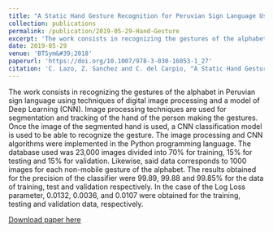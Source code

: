 ```yaml
---
title: "A Static Hand Gesture Recognition for Peruvian Sign Language Using Digital Image Processing and Deep Learning"
collection: publications
permalink: /publication/2019-05-29-Hand-Gesture
excerpt: 'The work consists in recognizing the gestures of the alphabet in Peruvian sign language using techniques of digital image processing and a model of Deep Learning (CNN). Image processing techniques are used for segmentation and tracking of the hand of the person making the gestures. Once the image of the segmented hand is used, a CNN classification model is used to be able to recognize the gesture. The image processing and CNN algorithms were implemented in the Python programming language. The database used was 23,000 images divided into 70% for training, 15% for testing and 15% for validation. Likewise, said data corresponds to 1000 images for each non-mobile gesture of the alphabet. The results obtained for the precision of the classifier were 99.89, 99.88 and 99.85% for the data of training, test and validation respectively. In the case of the Log Loss parameter, 0.0132, 0.0036, and 0.0107 were obtained for the training, testing and validation data, respectively.'
date: 2019-05-29
venue: 'BTSym&#39;2018'
paperurl: 'https://doi.org/10.1007/978-3-030-16053-1_27'
citation: 'C. Lazo, Z. Sanchez and C. del Carpio, "A Static Hand Gesture Recognition for Peruvian Sign Language Using Digital Image Processing and Deep Learning", <i>Proceedings of the 4th Brazilian Technology Symposium (BTSym&#39;18)</i>, vol 140, May. 2019.'
---
```

The work consists in recognizing the gestures of the alphabet in Peruvian sign language using techniques of digital image processing and a model of Deep Learning (CNN). Image processing techniques are used for segmentation and tracking of the hand of the person making the gestures. Once the image of the segmented hand is used, a CNN classification model is used to be able to recognize the gesture. The image processing and CNN algorithms were implemented in the Python programming language. The database used was 23,000 images divided into 70% for training, 15% for testing and 15% for validation. Likewise, said data corresponds to 1000 images for each non-mobile gesture of the alphabet. The results obtained for the precision of the classifier were 99.89, 99.88 and 99.85% for the data of training, test and validation respectively. In the case of the Log Loss parameter, 0.0132, 0.0036, and 0.0107 were obtained for the training, testing and validation data, respectively.

[Download paper here](https://doi.org/10.1007/978-3-030-16053-1_27)
